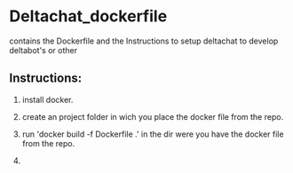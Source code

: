 # Deltachat_dockerfile
contains the Dockerfile and the Instructions to setup deltachat to develop deltabot's or other

## Instructions:
  
1. install docker.

2. create an project folder in wich you place the docker file from the repo.

3. run 'docker build -f Dockerfile .' in the dir were you have the docker file from the repo.

4. 
